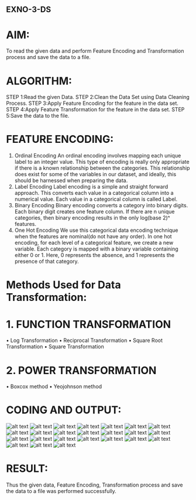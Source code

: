 ## EXNO-3-DS

# AIM:
To read the given data and perform Feature Encoding and Transformation process and save the data to a file.

# ALGORITHM:
STEP 1:Read the given Data.
STEP 2:Clean the Data Set using Data Cleaning Process.
STEP 3:Apply Feature Encoding for the feature in the data set.
STEP 4:Apply Feature Transformation for the feature in the data set.
STEP 5:Save the data to the file.

# FEATURE ENCODING:
1. Ordinal Encoding
An ordinal encoding involves mapping each unique label to an integer value. This type of encoding is really only appropriate if there is a known relationship between the categories. This relationship does exist for some of the variables in our dataset, and ideally, this should be harnessed when preparing the data.
2. Label Encoding
Label encoding is a simple and straight forward approach. This converts each value in a categorical column into a numerical value. Each value in a categorical column is called Label.
3. Binary Encoding
Binary encoding converts a category into binary digits. Each binary digit creates one feature column. If there are n unique categories, then binary encoding results in the only log(base 2)ⁿ features.
4. One Hot Encoding
We use this categorical data encoding technique when the features are nominal(do not have any order). In one hot encoding, for each level of a categorical feature, we create a new variable. Each category is mapped with a binary variable containing either 0 or 1. Here, 0 represents the absence, and 1 represents the presence of that category.

# Methods Used for Data Transformation:
  # 1. FUNCTION TRANSFORMATION
• Log Transformation
• Reciprocal Transformation
• Square Root Transformation
• Square Transformation
  # 2. POWER TRANSFORMATION
• Boxcox method
• Yeojohnson method

# CODING AND OUTPUT:
![alt text](<Screenshot 2025-04-09 132237.png>)
![alt text](<Screenshot 2025-04-09 132303.png>)
![alt text](<Screenshot 2025-04-09 132342.png>)
![alt text](<Screenshot 2025-04-09 132412.png>)
![alt text](<Screenshot 2025-04-09 132433.png>)
![alt text](<Screenshot 2025-04-09 134304.png>)
![alt text](<Screenshot 2025-04-09 134440.png>)
![alt text](<Screenshot 2025-04-09 134534.png>)
![alt text](<Screenshot 2025-04-09 134611.png>)
![alt text](<Screenshot 2025-04-09 134631.png>)
![alt text](<Screenshot 2025-04-09 134703.png>)
![alt text](<Screenshot 2025-04-09 134724.png>)
![alt text](<Screenshot 2025-04-09 134744.png>)
![alt text](<Screenshot 2025-04-09 134834.png>)
![alt text](<Screenshot 2025-04-09 134903.png>)
![alt text](<Screenshot 2025-04-09 134923.png>)
![alt text](<Screenshot 2025-04-09 134952.png>)
![alt text](<Screenshot 2025-04-09 135133.png>)
![alt text](<Screenshot 2025-04-09 135149.png>)
![alt text](<Screenshot 2025-04-09 135209.png>)
![alt text](<Screenshot 2025-04-09 135233.png>)
![alt text](<Screenshot 2025-04-09 135301.png>)
![alt text](<Screenshot 2025-04-09 135334.png>)
![alt text](<Screenshot 2025-04-09 135354.png>)

# RESULT:

Thus the given data, Feature Encoding, Transformation process and save the data to a file was performed successfully.


       
